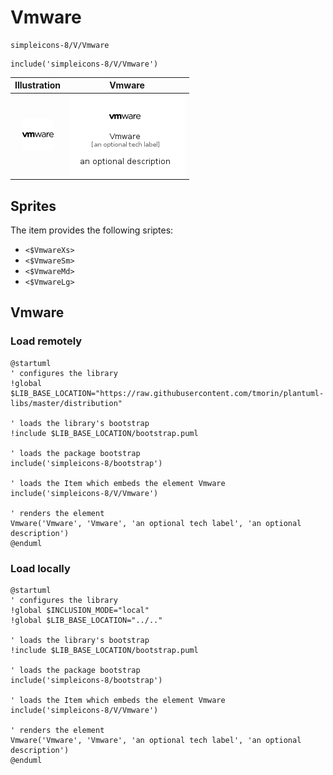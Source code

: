 # Vmware


```text
simpleicons-8/V/Vmware
```

```text
include('simpleicons-8/V/Vmware')
```



| Illustration | Vmware |
| :---: | :---: |
| ![illustration for Illustration](../../simpleicons-8/V/Vmware.png) | ![illustration for Vmware](../../simpleicons-8/V/Vmware.Local.png) |



## Sprites
The item provides the following sriptes:

- `<$VmwareXs>`
- `<$VmwareSm>`
- `<$VmwareMd>`
- `<$VmwareLg>`





## Vmware

### Load remotely
```plantuml
@startuml
' configures the library
!global $LIB_BASE_LOCATION="https://raw.githubusercontent.com/tmorin/plantuml-libs/master/distribution"

' loads the library's bootstrap
!include $LIB_BASE_LOCATION/bootstrap.puml

' loads the package bootstrap
include('simpleicons-8/bootstrap')

' loads the Item which embeds the element Vmware
include('simpleicons-8/V/Vmware')

' renders the element
Vmware('Vmware', 'Vmware', 'an optional tech label', 'an optional description')
@enduml
```

### Load locally
```plantuml
@startuml
' configures the library
!global $INCLUSION_MODE="local"
!global $LIB_BASE_LOCATION="../.."

' loads the library's bootstrap
!include $LIB_BASE_LOCATION/bootstrap.puml

' loads the package bootstrap
include('simpleicons-8/bootstrap')

' loads the Item which embeds the element Vmware
include('simpleicons-8/V/Vmware')

' renders the element
Vmware('Vmware', 'Vmware', 'an optional tech label', 'an optional description')
@enduml
```

